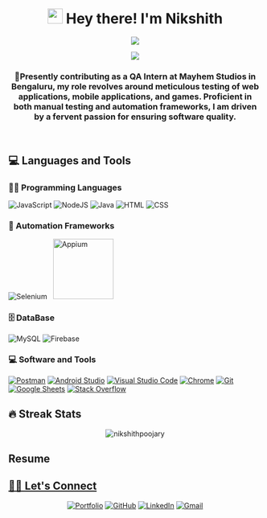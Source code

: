 <h1 align="center">
 <img src="https://media.giphy.com/media/hvRJCLFzcasrR4ia7z/giphy.gif" width="30">
 Hey there! I'm Nikshith
</h1>
<p align= "center"><img src="https://img.freepik.com/free-vector/software-tester-concept-illustration_114360-12815.jpg?size=626&ext=jpg&ga=GA1.1.1567250050.1715069011&semt=ais" ></p>

<!-- Typing SVG by DenverCoder1 - https://github.com/DenverCoder1/readme-typing-svg -->
<p align="center">
  <a><img src="https://readme-typing-svg.herokuapp.com?lines=About+me+&center=true&width=380&height=45"></a>
</p>


<h3 align="center">🔭Presently contributing as a QA Intern at Mayhem Studios in Bengaluru, my role revolves around meticulous testing of web applications, mobile applications, and games. Proficient in both manual testing and automation frameworks, I am driven by a fervent passion for ensuring software quality.</h3>

<br />

## 💻 Languages and Tools

### 👨‍💻 Programming Languages


<p>
<a><img alt="JavaScript" src="https://img.shields.io/badge/JavaScript%20-%23F7DF1E.svg?logo=javascript&logoColor=black"></a>
<a><img alt="NodeJS" src="https://img.shields.io/badge/Node.js%20-%2343853D.svg?logo=node.js&logoColor=white"></a>
<a><img alt="Java" src="https://img.shields.io/badge/Java-%23007396.svg?logo=java&logoColor=white"></a>
<a><img alt="HTML" src="https://img.shields.io/badge/HTML%20-%23E34F26.svg?logo=html5&logoColor=white"></a>
<a><img alt="CSS" src="https://img.shields.io/badge/CSS%20-%231572B6.svg?logo=css3&logoColor=white"></a>

 ### 🧰 Automation Frameworks
 <p>
	 <a><img alt="Selenium" src="https://upload.wikimedia.org/wikipedia/commons/thumb/archive/9/9f/20210927004630%21Selenium_logo.svg/120px-Selenium_logo.svg.png"></a>&nbsp;&nbsp;
	 <a href="https://appium.io/docs/en/latest/quickstart/"><img alt="Appium" src="https://appium.io/docs/en/latest/assets/images/appium-logo-horiz.png" style="width:120px;"></a>
</p>

### 🗄️ DataBase

 <p>
    <a><img alt="MySQL" src="https://img.shields.io/badge/MySQL-%2300f.svg?logo=mysql&logoColor=white"></a>
    <a><img alt="Firebase" src ="https://img.shields.io/badge/Firebase-%23316192.svg?logo=firebase&logoColor=white"></a>
 </p>
 

### 💻 Software and Tools
<p>
    <a href="#"><img alt="Postman" src="https://img.shields.io/badge/Postman-FF6C37?logo=postman&logoColor=white"></a>
    <a href="#"><img alt="Android Studio" src="https://img.shields.io/badge/Android%20Studio-008678.svg?logo=android-studio&logoColor=white"></a>
    <a href="#"><img alt="Visual Studio Code" src="https://img.shields.io/badge/Visual%20Studio%20Code-0078d7.svg?logo=visual-studio-code&logoColor=white"></a>
    <a href="#"><img alt="Chrome" src="https://img.shields.io/badge/Chrome-3DDC84?logo=google-chrome&logoColor=white"></a>
    <a href="#"><img alt="Git" src="https://img.shields.io/badge/Git%20-%23F05033.svg?logo=git&logoColor=white"></a>
    <a href="#"><img alt="Google Sheets" src="https://img.shields.io/badge/Google%20Sheets%20-%2334A853.svg?logo=google%20sheets&logoColor=white"></a>
    <a href="#"><img alt="Stack Overflow" src="https://img.shields.io/badge/-Stack%20Overflow-FE7A16?logo=stack-overflow&logoColor=white"></a>

</p>



   ## 🔥 Streak Stats

   <p align = "center"><img src="https://github-readme-streak-stats.herokuapp.com/?user=nikshithpoojary" alt="nikshithpoojary" /></p>

   ## Resume

   <a href ="https://drive.google.com/file/d/1QrTYCX6l2X37ZnxB3y_hl807OUVvAR3z/view?usp=sharing" />
	
   ## 🙋‍♂ Let's Connect

<p align= "center">
	<a href="https://nikshith-portfolio.netlify.app/" target="_blank"><img src="https://img.icons8.com/bubbles/50/000000/web.png" alt="Portfolio"/></a>
	<a href="https://github.com/NIKSHITHPOOJARY" target="_blank"><img src="https://img.icons8.com/bubbles/50/000000/github.png" alt="GitHub"/></a>
	<a href="https://www.linkedin.com/in/nikshith-poojary/" target="_blank"><img src="https://img.icons8.com/bubbles/50/000000/linkedin.png" alt="LinkedIn"/></a>
	<a href="mailto:nikshithpoojary143@gmail.com" target="_blank"><img src="https://img.icons8.com/bubbles/50/000000/gmail.png" alt="Gmail"/></a>
</p>

